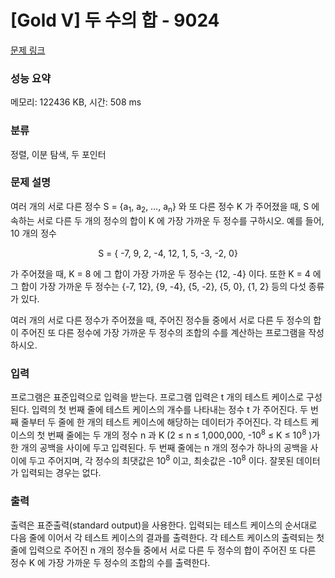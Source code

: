 # [Gold V] 두 수의 합 - 9024 

[문제 링크](https://www.acmicpc.net/problem/9024) 

### 성능 요약

메모리: 122436 KB, 시간: 508 ms

### 분류

정렬, 이분 탐색, 두 포인터

### 문제 설명

<p>여러 개의 서로 다른 정수 S = {a<sub>1</sub>, a<sub>2</sub>, …, a<sub>n</sub>} 와 또 다른 정수 K 가 주어졌을 때, S 에 속하는 서로 다른 두 개의 정수의 합이 K 에 가장 가까운 두 정수를 구하시오. 예를 들어, 10 개의 정수</p>

<p style="text-align: center;">S = { -7, 9, 2, -4, 12, 1, 5, -3, -2, 0}</p>

<p>가 주어졌을 때, K = 8 에 그 합이 가장 가까운 두 정수는 {12, -4} 이다. 또한 K = 4 에 그 합이 가장 가까운 두 정수는 {-7, 12}, {9, -4}, {5, -2}, {5, 0}, {1, 2} 등의 다섯 종류가 있다.</p>

<p>여러 개의 서로 다른 정수가 주어졌을 때, 주어진 정수들 중에서 서로 다른 두 정수의 합이 주어진 또 다른 정수에 가장 가까운 두 정수의 조합의 수를 계산하는 프로그램을 작성하시오.</p>

### 입력 

 <p>프로그램은 표준입력으로 입력을 받는다. 프로그램 입력은 t 개의 테스트 케이스로 구성된다. 입력의 첫 번째 줄에 테스트 케이스의 개수를 나타내는 정수 t 가 주어진다. 두 번째 줄부터 두 줄에 한 개의 테스트 케이스에 해당하는 데이터가 주어진다. 각 테스트 케이스의 첫 번째 줄에는 두 개의 정수 n 과 K (2 ≤ n ≤ 1,000,000, -10<sup>8</sup> ≤ K ≤ 10<sup>8</sup> )가 한 개의 공백을 사이에 두고 입력된다. 두 번째 줄에는 n 개의 정수가 하나의 공백을 사이에 두고 주어지며, 각 정수의 최댓값은 10<sup>8</sup> 이고, 최솟값은 -10<sup>8</sup> 이다. 잘못된 데이터가 입력되는 경우는 없다.</p>

### 출력 

 <p>출력은 표준출력(standard output)을 사용한다. 입력되는 테스트 케이스의 순서대로 다음 줄에 이어서 각 테스트 케이스의 결과를 출력한다. 각 테스트 케이스의 출력되는 첫 줄에 입력으로 주어진 n 개의 정수들 중에서 서로 다른 두 정수의 합이 주어진 또 다른 정수 K 에 가장 가까운 두 정수의 조합의 수를 출력한다.</p>

